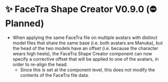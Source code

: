 ﻿---
date: 2024-08-19T15:30
unlisted: true
---

# ✨ FaceTra Shape Creator V0.9.0 (⛔ Planned)

- When applying the same FaceTra file on multiple avatars with distinct model files that share the same base (i.e. both avatars are Manuka),
  but the head of the two models have an offset (i.e. because the character wears high heels), the FaceTra Shape Creator component can
  now specify a corrective offset that will be applied to one of the avatars, in order to re-align the head.
  - Since this is set at the component level, this does not modify the contents of the FaceTra file data.